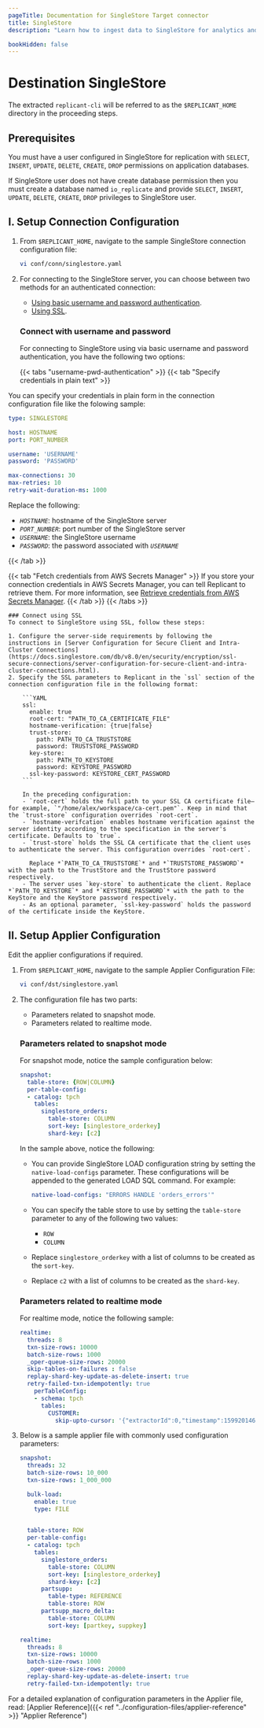 ```yaml
---
pageTitle: Documentation for SingleStore Target connector
title: SingleStore
description: "Learn how to ingest data to SingleStore for analytics and ML, using Arcion's bleeding-edge CDC technology to keep data up-to-date."

bookHidden: false
---
```

# Destination SingleStore

The extracted `replicant-cli` will be referred to as the `$REPLICANT_HOME` directory in the proceeding steps.

## Prerequisites
You must have a user configured in SingleStore for replication with `SELECT`, `INSERT`, `UPDATE`, `DELETE`, `CREATE`, `DROP` permissions on application databases.

If SingleStore user does not have create database permission then you must create a database named `io_replicate` and provide `SELECT`, `INSERT`, `UPDATE`, `DELETE`, `CREATE`, `DROP` privileges to SingleStore user.

## I. Setup Connection Configuration

1. From `$REPLICANT_HOME`, navigate to the sample SingleStore connection configuration file:
    ```BASH
    vi conf/conn/singlestore.yaml
    ```

2. For connecting to the SingleStore server, you can choose between two methods for an authenticated connection:

    - [Using basic username and password authentication](#connect-with-username-and-password).
    - [Using SSL](#connect-using-ssl).

    ### Connect with username and password
    For connecting to SingleStore using via basic username and password authentication, you have the following two options:

    {{< tabs "username-pwd-authentication" >}}
    {{< tab "Specify credentials in plain text" >}}

You can specify your credentials in plain form in the connection configuration file like the folowing sample:

  ```YAML
  type: SINGLESTORE

  host: HOSTNAME
  port: PORT_NUMBER

  username: 'USERNAME'
  password: 'PASSWORD'

  max-connections: 30
  max-retries: 10
  retry-wait-duration-ms: 1000
  ```

  Replace the following:

  - *`HOSTNAME`*: hostname of the SingleStore server
  - *`PORT_NUMBER`*: port number of the SingleStore server
  - *`USERNAME`*: the SingleStore username
  - *`PASSWORD`*: the password associated with *`USERNAME`*

  {{< /tab >}}

  {{< tab "Fetch credentials from AWS Secrets Manager" >}}
  If you store your connection credentials in AWS Secrets Manager, you can tell Replicant to retrieve them. For more information, see [Retrieve credentials from AWS Secrets Manager](/docs/security/secrets-manager). 
  {{< /tab >}}
  {{< /tabs >}}

    ### Connect using SSL
    To connect to SingleStore using SSL, follow these steps:

    1. Configure the server-side requirements by following the instructions in [Server Configuration for Secure Client and Intra-Cluster Connections](https://docs.singlestore.com/db/v8.0/en/security/encryption/ssl-secure-connections/server-configuration-for-secure-client-and-intra-cluster-connections.html).
    2. Specify the SSL parameters to Replicant in the `ssl` section of the connection configuration file in the following format:

        ```YAML
        ssl:
          enable: true
          root-cert: "PATH_TO_CA_CERTIFICATE_FILE" 
          hostname-verification: {true|false}      
          trust-store:                    
            path: PATH_TO_CA_TRUSTSTORE
            password: TRUSTSTORE_PASSWORD
          key-store:                       
            path: PATH_TO_KEYSTORE
            password: KEYSTORE_PASSWORD
          ssl-key-password: KEYSTORE_CERT_PASSWORD
        ```

        In the preceding configuration:
        - `root-cert` holds the full path to your SSL CA certificate file—for example, `"/home/alex/workspace/ca-cert.pem"`. Keep in mind that the `trust-store` configuration overrides `root-cert`.
        - `hostname-verifcation` enables hostname verification against the server identity according to the specification in the server's certificate. Defaults to `true`.
        - `trust-store` holds the SSL CA certificate that the client uses to authenticate the server. This configuration overrides `root-cert`. 
        
          Replace *`PATH_TO_CA_TRUSTSTORE`* and *`TRUSTSTORE_PASSWORD`* with the path to the TrustStore and the TrustStore password respectively.
        - The server uses `key-store` to authenticate the client. Replace *`PATH_TO_KEYSTORE`* and *`KEYSTORE_PASSWORD`* with the path to the KeyStore and the KeyStore password respectively.
        - As an optional parameter, `ssl-key-password` holds the password of the certificate inside the KeyStore.
        
## II. Setup Applier Configuration

Edit the applier configurations if required.  

1. From `$REPLICANT_HOME`, navigate to the sample Applier Configuration File:
   ```BASH
   vi conf/dst/singlestore.yaml
   ```

2.  The configuration file has two parts:

    - Parameters related to snapshot mode.
    - Parameters related to realtime mode. 
  
    ### Parameters related to snapshot mode
    For snapshot mode, notice the sample configuration below:

    ```YAML
    snapshot:
      table-store: {ROW|COLUMN}
      per-table-config:
      - catalog: tpch
        tables:
          singlestore_orders:
            table-store: COLUMN
            sort-key: [singlestore_orderkey] 
            shard-key: [c2]
    ```

    In the sample above, notice the following:
    - You can provide SingleStore LOAD configuration string by setting the `native-load-configs` parameter. These configurations will be appended to the generated LOAD SQL command. For example:
     
      ```YAML
      native-load-configs: "ERRORS HANDLE 'orders_errors'"
      ```
    - You can specify the table store to use by setting the `table-store` parameter to any of the following two values:
      - `ROW`
      - `COLUMN`
    - Replace `singlestore_orderkey` with a list of columns to be created as the `sort-key`.
    - Replace `c2` with a list of columns to be created as the `shard-key`.
    
    ### Parameters related to realtime mode
    For realtime mode, notice the following sample:

    ```YAML
    realtime:
      threads: 8
      txn-size-rows: 10000
      batch-size-rows: 1000
      _oper-queue-size-rows: 20000
      skip-tables-on-failures : false
      replay-shard-key-update-as-delete-insert: true
      retry-failed-txn-idempotently: true
        perTableConfig:
        - schema: tpch
          tables:
            CUSTOMER:
              skip-upto-cursor: '{"extractorId":0,"timestamp":1599201466000,"log":"mariadb-bin.000200","position":36574666,"logSeqNum":1000,"slaveServerId":1,"v":1}'
    ```

3. Below is a sample applier file with commonly used configuration parameters:
    ```YAML
    snapshot:
      threads: 32
      batch-size-rows: 10_000
      txn-size-rows: 1_000_000

      bulk-load:
        enable: true
        type: FILE
        

      table-store: ROW
      per-table-config:
      - catalog: tpch
        tables:
          singlestore_orders:
            table-store: COLUMN
            sort-key: [singlestore_orderkey]
            shard-key: [c2]
          partsupp:
            table-type: REFERENCE
            table-store: ROW
          partsupp_macro_delta:
            table-store: COLUMN
            sort-key: [partkey, suppkey]

    realtime:
      threads: 8
      txn-size-rows: 10000
      batch-size-rows: 1000
      _oper-queue-size-rows: 20000
      replay-shard-key-update-as-delete-insert: true
      retry-failed-txn-idempotently: true
    ```
    
For a detailed explanation of configuration parameters in the Applier file, read: [Applier Reference]({{< ref "../configuration-files/applier-reference" >}} "Applier Reference")
